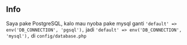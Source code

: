 ## Info
Saya pake PostgreSQL, kalo mau nyoba pake mysql ganti
```'default' => env('DB_CONNECTION', 'pgsql'),``` jadi ```'default' => env('DB_CONNECTION', 'mysql'),``` di ```config/database.php```
